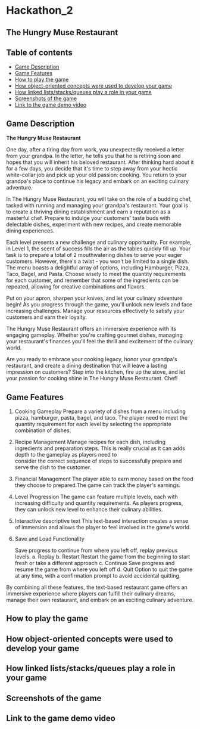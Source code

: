 # Hackathon_2

The Hungry Muse Restaurant
------------------------------------------------------------
## Table of contents ##
- [Game Description](#Game-Description)
- [Game Features](#Game-Features)
- [How to play the game](#How-to-play-the-game)
- [How object-oriented concepts were used to develop your game](#How-object-oriented-concepts-were-used-to-develop-your-game)
- [How linked lists/stacks/queues play a role in your game](#How-linked-lists/stacks/queues-play-a-role-in-your-game)
- [Screenshots of the game](#Screenshots-of-the-game)
- [Link to the game demo video](#Link-to-the-game-demo-video)

## Game Description
**The Hungry Muse Restaurant**

One day, after a tiring day from work, you unexpectedly received a letter from your grandpa. In the letter, he tells you that he is retiring soon and hopes that you will inherit his beloved restaurant. After thinking hard about it for a few days, you decide that it's time to step away from your hectic white-collar job and pick up your old passion: cooking. You return to your grandpa's place to continue his legacy and embark on an exciting culinary adventure.

In The Hungry Muse Restaurant, you will take on the role of a budding chef, tasked with running and managing your grandpa's restaurant. Your goal is to create a thriving dining establishment and earn a reputation as a masterful chef. Prepare to indulge your customers' taste buds with delectable dishes, experiment with new recipes, and create memorable dining experiences.

Each level presents a new challenge and culinary opportunity. For example, in Level 1, the scent of success fills the air as the tables quickly fill up. Your task is to prepare a total of 2 mouthwatering dishes to serve your eager customers. However, there's a twist - you won't be limited to a single dish. The menu boasts a delightful array of options, including Hamburger, Pizza, Taco, Bagel, and Pasta. Choose wisely to meet the quantity requirements for each customer, and remember that some of the ingredients can be repeated, allowing for creative combinations and flavors.

Put on your apron, sharpen your knives, and let your culinary adventure begin! As you progress through the game, you'll unlock new levels and face increasing challenges. Manage your resources effectively to satisfy your customers and earn their loyalty.

The Hungry Muse Restaurant offers an immersive experience with its engaging gameplay. Whether you're crafting gourmet dishes, managing your restaurant's finances you'll feel the thrill and excitement of the culinary world.

Are you ready to embrace your cooking legacy, honor your grandpa's restaurant, and create a dining destination that will leave a lasting impression on customers? Step into the kitchen, fire up the stove, and let your passion for cooking shine in The Hungry Muse Restaurant. Chef!


## Game Features

1. Cooking Gameplay
   Prepare a variety of dishes from a menu including pizza, hamburger, pasta, bagel, and taco. The player need to meet the quantity requirement for each level by 
   selecting the appropriate combination of dishes.

2. Recipe Management
   Manage recipes for each dish, including ingredients and preparation steps. This is really crucial as it can adds depth to the gameplay as players need to       
   consider the correct sequence of steps to successfully prepare and serve the dish to the customer.

3. Financial Management
   The player able to earn money based on the food they choose to prepared.The game can track the player's earnings.

4. Level Progression
   The game can feature multiple levels, each with increasing difficulty and quantity requirements. As players progress, they can unlock new level to enhance their 
   culinary abilities.

5. Interactive descriptive text
    This text-based interaction creates a sense of immersion and allows the player to feel involved in the game's world.
   
6. Save and Load Functionality
   
   Save progress to continue from where you left off, replay previous levels.
   a. Replay
   b. Restart
   Restart the game from the beginning to start fresh or take a different approach
   c. Continue
   Save progress and resume the game from where you left off
   d. Quit
   Option to quit the game at any time, with a confirmation prompt to avoid accidental quitting.
   
By combining all these features, the text-based restaurant game offers an immersive experience where players can fulfill their culinary dreams, manage their own restaurant, and embark on an exciting culinary adventure.

## How to play the game  
## How object-oriented concepts were used to develop your game 
## How linked lists/stacks/queues play a role in your game 
## Screenshots of the game 
## Link to the game demo video 
